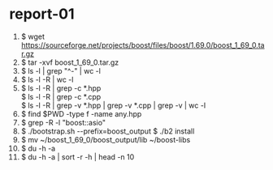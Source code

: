 # report-01
1. $ wget https://sourceforge.net/projects/boost/files/boost/1.69.0/boost_1_69_0.tar.gz
2. $ tar -xvf boost_1_69_0.tar.gz
3. $ ls -l | grep "^-" | wc -l
4. $ ls -l -R | wc -l
5. $ ls -l -R | grep -c *.hpp  
   $ ls -l -R | grep -c *.cpp   
   $ ls -l -R | grep -v *.hpp | grep -v *.cpp | grep -v | wc -l   
6. $ find $PWD -type f -name any.hpp
7. $ grep -R -l "boost::asio"
8. $ ./bootstrap.sh --prefix=boost_output
   $ ./b2 install    
9. $ mv ~/boost_1_69_0/boost_output/lib ~/boost-libs
10. $ du -h -a 
11. $ du -h -a | sort -r -h | head -n 10
